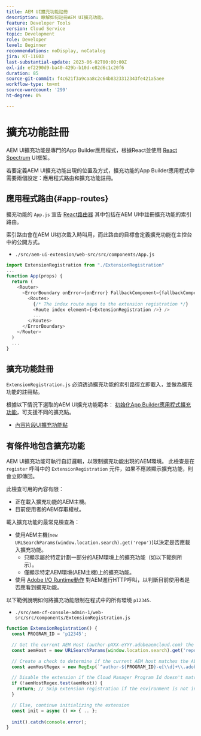 ```yaml
---
title: AEM UI擴充功能註冊
description: 瞭解如何註冊AEM UI擴充功能。
feature: Developer Tools
version: Cloud Service
topic: Development
role: Developer
level: Beginner
recommendations: noDisplay, noCatalog
jira: KT-11603
last-substantial-update: 2023-06-02T00:00:00Z
exl-id: ef2290d9-ba40-429b-b10d-e82d6c1c20f6
duration: 85
source-git-commit: f4c621f3a9caa8c2c64b8323312343fe421a5aee
workflow-type: tm+mt
source-wordcount: '299'
ht-degree: 0%

---
```


# 擴充功能註冊

AEM UI擴充功能是專門的App Builder應用程式，根據React並使用 [React Spectrum](https://react-spectrum.adobe.com/react-spectrum/) UI框架。

若要定義AEM UI擴充功能出現的位置及方式，擴充功能的App Builder應用程式中需要兩個設定：應用程式路由和擴充功能註冊。

## 應用程式路由{#app-routes}

擴充功能的 `App.js` 宣告 [React路由器](https://reactrouter.com/en/main) 其中包括在AEM UI中註冊擴充功能的索引路由。

索引路由會在AEM UI初次載入時叫用，而此路由的目標會定義擴充功能在主控台中的公開方式。

+ `./src/aem-ui-extension/web-src/src/components/App.js`

```javascript
import ExtensionRegistration from "./ExtensionRegistration"
...            
function App(props) {
  return (
    <Router>
      <ErrorBoundary onError={onError} FallbackComponent={fallbackComponent}>
        <Routes>
          {/* The index route maps to the extension registration */}
          <Route index element={<ExtensionRegistration />} />
          ...                                   
        </Routes>
      </ErrorBoundary>
    </Router>
  )
  ...
}
```

## 擴充功能註冊

`ExtensionRegistration.js` 必須透過擴充功能的索引路徑立即載入，並做為擴充功能的註冊點。

根據以下情況下選取的AEM UI擴充功能範本： [初始化App Builder應用程式擴充功能](./app-initialization.md)，可支援不同的擴充點。

+ [內容片段UI擴充功能點](./content-fragments/overview.md#extension-points)

## 有條件地包含擴充功能

AEM UI擴充功能可執行自訂邏輯，以限制擴充功能出現的AEM環境。 此檢查是在 `register` 呼叫中的 `ExtensionRegistration` 元件，如果不應該顯示擴充功能，則會立即傳回。

此檢查可用的內容有限：

+ 正在載入擴充功能的AEM主機。
+ 目前使用者的AEM存取權杖。

載入擴充功能的最常見檢查為：

+ 使用AEM主機(`new URLSearchParams(window.location.search).get('repo')`)以決定是否應載入擴充功能。
   + 只顯示屬於特定計劃一部分的AEM環境上的擴充功能（如以下範例所示）。
   + 僅顯示特定AEM環境(AEM主機)上的擴充功能。
+ 使用 [Adobe I/O Runtime動作](./runtime-action.md) 對AEM進行HTTP呼叫，以判斷目前使用者是否應看到擴充功能。

以下範例說明如何將擴充功能限制在程式中的所有環境 `p12345`.

+ `./src/aem-cf-console-admin-1/web-src/src/components/ExtensionRegistration.js`

```javascript
function ExtensionRegistration() {
  const PROGRAM_ID = 'p12345';

  // Get the current AEM Host (author-pXXX-eYYY.adobeaemcloud.com) the extension is loading on
  const aemHost = new URLSearchParams(window.location.search).get('repo');

  // Create a check to determine if the current AEM host matches the AEM program that uses this extension 
  const aemHostRegex = new RegExp(`^author-${PROGRAM_ID}-e[\\d]+\\.adobeaemcloud\\.com$`)

  // Disable the extension if the Cloud Manager Program Id doesn't match the regex.
  if (!aemHostRegex.test(aemHost)) {
    return; // Skip extension registration if the environment is not in program p12345.
  }

  // Else, continue initializing the extension
  const init = async () => { .. };
  
  init().catch(console.error);
}
```
